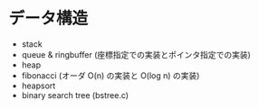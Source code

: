 # データ構造
- stack
- queue & ringbuffer (座標指定での実装とポインタ指定での実装)
- heap
- fibonacci (オーダ O(n) の実装と O(log n) の実装)
- heapsort
- binary search tree (bstree.c)
